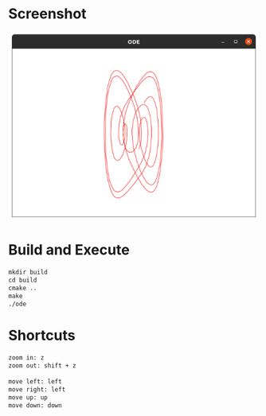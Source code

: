 # Screenshot
![](1.png)

# Build and Execute

```
mkdir build
cd build
cmake ..
make
./ode
```

# Shortcuts

```
zoom in: z
zoom out: shift + z

move left: left
move right: left
move up: up
move down: down
```